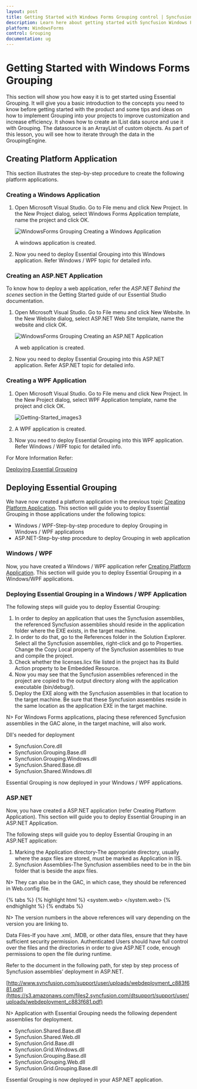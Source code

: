 ```yaml
---
layout: post
title: Getting Started with Windows Forms Grouping control | Syncfusion
description: Learn here about getting started with Syncfusion Windows Forms Grouping control, its elements, and more details.
platform: WindowsForms
control: Grouping
documentation: ug
---
```


# Getting Started with Windows Forms Grouping

This section will show you how easy it is to get started using Essential Grouping. It will give you a basic introduction to the concepts you need to know before getting started with the product and some tips and ideas on how to implement Grouping into your projects to improve customization and increase efficiency. It shows how to create an IList data source and use it with Grouping. The datasource is an ArrayList of custom objects. As part of this lesson, you will see how to iterate through the data in the GroupingEngine.

## Creating Platform Application

This section illustrates the step-by-step procedure to create the following platform applications.



### Creating a Windows Application

1. Open Microsoft Visual Studio. Go to File menu and click New Project. In the New Project dialog, select Windows Forms Application template, name the project and click OK. 

   ![WindowsForms Grouping Creating a Windows Application](Getting-Started_images/Getting-Started_img1.jpeg)





   A windows application is created.

2. Now you need to deploy Essential Grouping into this Windows application. Refer Windows / WPF topic for detailed info.



### Creating an ASP.NET Application

To know how to deploy a web application, refer the _ASP.NET Behind the scenes_ section in the Getting Started guide of our Essential Studio documentation. 

1. Open Microsoft Visual Studio. Go to File menu and click New Website. In the New Website dialog, select ASP.NET Web Site template, name the website and click OK. 



   ![WindowsForms Grouping Creating an ASP.NET Application](Getting-Started_images/Getting-Started_img2.jpeg)



   A web application is created.

2. Now you need to deploy Essential Grouping into this ASP.NET application. Refer ASP.NET topic for detailed info.



### Creating a WPF Application

1. Open Microsoft Visual Studio. Go to File menu and click New Project. In the New Project dialog, select WPF Application template, name the project and click OK. 

   ![Getting-Started_images3](Getting-Started_images/Getting-Started_img3.jpeg)

2. A WPF application is created.
3. Now you need to deploy Essential Grouping into this WPF application. Refer Windows / WPF topic for detailed info.



For More Information Refer:

[Deploying Essential Grouping](#deploying-essential-grouping)

## Deploying Essential Grouping

We have now created a platform application in the previous topic [Creating Platform Application](#creating-platform-application). This section will guide you to deploy Essential Grouping in those applications under the following topics:

* Windows / WPF-Step-by-step procedure to deploy Grouping in Windows / WPF applications
* ASP.NET-Step-by-step procedure to deploy Grouping in web application

### Windows / WPF


Now, you have created a Windows / WPF application refer [Creating Platform Application](#creating-platform-application). This section will guide you to deploy Essential Grouping in a Windows/WPF applications.



### Deploying Essential Grouping in a Windows / WPF Application

The following steps will guide you to deploy Essential Grouping:

1. In order to deploy an application that uses the Syncfusion assemblies, the referenced Syncfusion assemblies should reside in the application folder where the EXE exists, in the target machine.
2. In order to do that, go to the References folder in the Solution Explorer. Select all the Syncfusion assemblies, right-click and go to Properties. Change the Copy Local property of the Syncfusion assemblies to true and compile the project.
3. Check whether the licenses.licx file listed in the project has its Build Action property to be Embedded Resource.
4. Now you may see that the Syncfusion assemblies referenced in the project are copied to the output directory along with the application executable (bin/debug/).
5. Deploy the EXE along with the Syncfusion assemblies in that location to the target machine. Be sure that these Syncfusion assemblies reside in the same location as the application EXE in the target machine.
 
N> For Windows Forms applications, placing these referenced Syncfusion assemblies in the GAC alone, in the target machine, will also work.

Dll's needed for deployment

* Syncfusion.Core.dll
* Syncfusion.Grouping.Base.dll
* Syncfusion.Grouping.Windows.dll
* Syncfusion.Shared.Base.dll
* Syncfusion.Shared.Windows.dll

Essential Grouping is now deployed in your Windows / WPF applications.

### ASP.NET

Now, you have created a ASP.NET application (refer Creating Platform Application). This section will guide you to deploy Essential Grouping in an ASP.NET Application.

The following steps will guide you to deploy Essential Grouping in an ASP.NET application:

1. Marking the Application directory-The appropriate directory, usually where the aspx files are stored, must be marked as Application in IIS.
2. Syncfusion Assemblies-The Syncfusion assemblies need to be in the bin folder that is beside the aspx files.
 
N> They can also be in the GAC, in which case, they should be referenced in Web.config file.

{% tabs %}
{% highlight html %}
<configuration>
<system.web>
<compilation>
<assemblies>
<add assembly="Syncfusion.Grid.Grouping.Web, Version=x.x.x.x, Culture=neutral, PublicKeyToken=3D67ED1F87D44C89"/></assemblies>
</compilation>
</system.web>
</configuration>
{% endhighlight %}
{% endtabs %}

N> The version numbers in the above references will vary depending on the version you are linking to.

Data Files-If you have .xml, .MDB, or other data files, ensure that they have sufficient security permission. Authenticated Users should have full control over the files and the directories in order to give ASP.NET code, enough permissions to open the file during runtime.

Refer to the document in the following path, for step by step process of Syncfusion assemblies’ deployment in ASP.NET.

[http://www.syncfusion.com/support/user/uploads/webdeployment_c883f681.pdf](https://s3.amazonaws.com/files2.syncfusion.com/dtsupport/support/user/uploads/webdeployment_c883f681.pdf)

N> Application with Essential Grouping needs the following dependent assemblies for deployment.

* Syncfusion.Shared.Base.dll
* Syncfusion.Shared.Web.dll
* Syncfusion.Grid.Base.dll
* Syncfusion.Grid.Windows.dll
* Syncfusion.Grouping.Base.dll
* Syncfusion.Grouping.Web.dll
* Syncfusion.Grid.Grouping.Base.dll

Essential Grouping is now deployed in your ASP.NET application.

